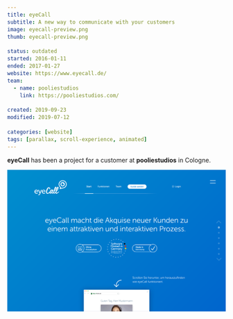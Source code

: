 ```yaml
---
title: eyeCall
subtitle: A new way to communicate with your customers
image: eyecall-preview.png
thumb: eyecall-preview.png

status: outdated
started: 2016-01-11
ended: 2017-01-27
website: https://www.eyecall.de/
team:
  - name: pooliestudios
    link: https://pooliestudios.com/

created: 2019-09-23
modified: 2019-07-12

categories: [website]
tags: [parallax, scroll-experience, animated]
---
```


**eyeCall** has been a project for a customer at **pooliestudios** in Cologne.

![You see here...](eyecall-preview.png)
